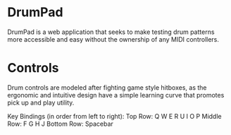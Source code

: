 # DrumPad
DrumPad is a web application that seeks to make testing drum patterns more accessible and easy without the ownership of any MIDI controllers.
# Controls
Drum controls are modeled after fighting game style hitboxes, as the ergonomic and intuitive design have a simple learning curve that promotes pick up and play utility.

Key Bindings (in order from left to right): 
Top Row: Q W E R U I O P
Middle Row: F G H J
Bottom Row: Spacebar
